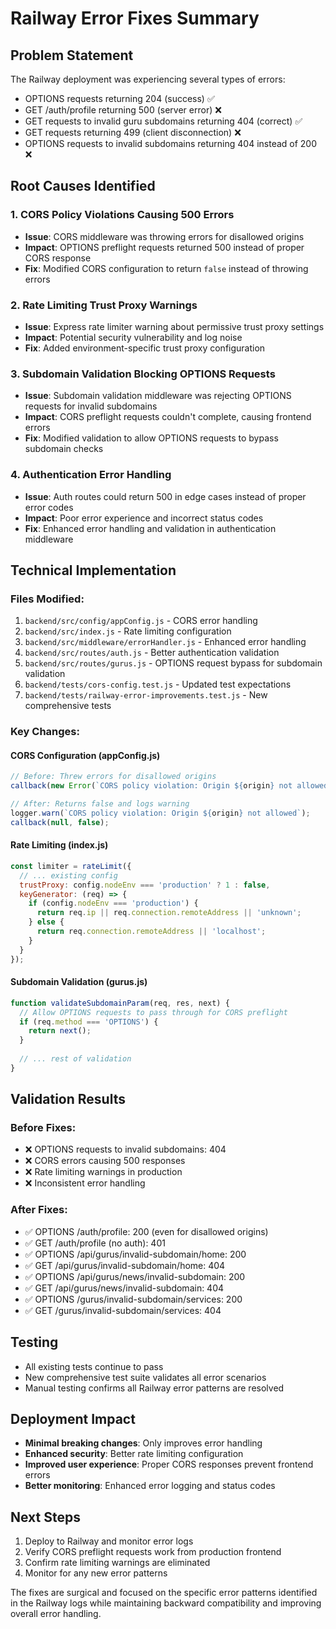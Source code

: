 # Railway Error Fixes Summary

## Problem Statement
The Railway deployment was experiencing several types of errors:
- OPTIONS requests returning 204 (success) ✅ 
- GET /auth/profile returning 500 (server error) ❌
- GET requests to invalid guru subdomains returning 404 (correct) ✅
- GET requests returning 499 (client disconnection) ❌
- OPTIONS requests to invalid subdomains returning 404 instead of 200 ❌

## Root Causes Identified

### 1. CORS Policy Violations Causing 500 Errors
- **Issue**: CORS middleware was throwing errors for disallowed origins
- **Impact**: OPTIONS preflight requests returned 500 instead of proper CORS response
- **Fix**: Modified CORS configuration to return `false` instead of throwing errors

### 2. Rate Limiting Trust Proxy Warnings
- **Issue**: Express rate limiter warning about permissive trust proxy settings
- **Impact**: Potential security vulnerability and log noise
- **Fix**: Added environment-specific trust proxy configuration

### 3. Subdomain Validation Blocking OPTIONS Requests
- **Issue**: Subdomain validation middleware was rejecting OPTIONS requests for invalid subdomains
- **Impact**: CORS preflight requests couldn't complete, causing frontend errors
- **Fix**: Modified validation to allow OPTIONS requests to bypass subdomain checks

### 4. Authentication Error Handling
- **Issue**: Auth routes could return 500 in edge cases instead of proper error codes
- **Impact**: Poor error experience and incorrect status codes
- **Fix**: Enhanced error handling and validation in authentication middleware

## Technical Implementation

### Files Modified:
1. `backend/src/config/appConfig.js` - CORS error handling
2. `backend/src/index.js` - Rate limiting configuration  
3. `backend/src/middleware/errorHandler.js` - Enhanced error handling
4. `backend/src/routes/auth.js` - Better authentication validation
5. `backend/src/routes/gurus.js` - OPTIONS request bypass for subdomain validation
6. `backend/tests/cors-config.test.js` - Updated test expectations
7. `backend/tests/railway-error-improvements.test.js` - New comprehensive tests

### Key Changes:

#### CORS Configuration (appConfig.js)
```javascript
// Before: Threw errors for disallowed origins
callback(new Error(`CORS policy violation: Origin ${origin} not allowed`));

// After: Returns false and logs warning
logger.warn(`CORS policy violation: Origin ${origin} not allowed`);
callback(null, false);
```

#### Rate Limiting (index.js)
```javascript
const limiter = rateLimit({
  // ... existing config
  trustProxy: config.nodeEnv === 'production' ? 1 : false,
  keyGenerator: (req) => {
    if (config.nodeEnv === 'production') {
      return req.ip || req.connection.remoteAddress || 'unknown';
    } else {
      return req.connection.remoteAddress || 'localhost';
    }
  }
});
```

#### Subdomain Validation (gurus.js)
```javascript
function validateSubdomainParam(req, res, next) {
  // Allow OPTIONS requests to pass through for CORS preflight
  if (req.method === 'OPTIONS') {
    return next();
  }
  
  // ... rest of validation
}
```

## Validation Results

### Before Fixes:
- ❌ OPTIONS requests to invalid subdomains: 404
- ❌ CORS errors causing 500 responses
- ❌ Rate limiting warnings in production
- ❌ Inconsistent error handling

### After Fixes:
- ✅ OPTIONS /auth/profile: 200 (even for disallowed origins)
- ✅ GET /auth/profile (no auth): 401
- ✅ OPTIONS /api/gurus/invalid-subdomain/home: 200
- ✅ GET /api/gurus/invalid-subdomain/home: 404
- ✅ OPTIONS /api/gurus/news/invalid-subdomain: 200
- ✅ GET /api/gurus/news/invalid-subdomain: 404
- ✅ OPTIONS /gurus/invalid-subdomain/services: 200
- ✅ GET /gurus/invalid-subdomain/services: 404

## Testing
- All existing tests continue to pass
- New comprehensive test suite validates all error scenarios
- Manual testing confirms all Railway error patterns are resolved

## Deployment Impact
- **Minimal breaking changes**: Only improves error handling
- **Enhanced security**: Better rate limiting configuration
- **Improved user experience**: Proper CORS responses prevent frontend errors
- **Better monitoring**: Enhanced error logging and status codes

## Next Steps
1. Deploy to Railway and monitor error logs
2. Verify CORS preflight requests work from production frontend
3. Confirm rate limiting warnings are eliminated
4. Monitor for any new error patterns

The fixes are surgical and focused on the specific error patterns identified in the Railway logs while maintaining backward compatibility and improving overall error handling.